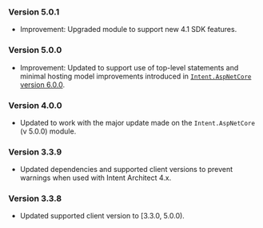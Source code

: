 ### Version 5.0.1

- Improvement: Upgraded module to support new 4.1 SDK features.

### Version 5.0.0

- Improvement: Updated to support use of top-level statements and minimal hosting model improvements introduced in [`Intent.AspNetCore` version 6.0.0](https://github.com/IntentArchitect/Intent.Modules.NET/blob/development/Modules/Intent.Modules.AspNetCore/release-notes.md#version-600).

### Version 4.0.0

- Updated to work with the major update made on the `Intent.AspNetCore` (v 5.0.0) module.

### Version 3.3.9

- Updated dependencies and supported client versions to prevent warnings when used with Intent Architect 4.x.

### Version 3.3.8

- Updated supported client version to [3.3.0, 5.0.0).
